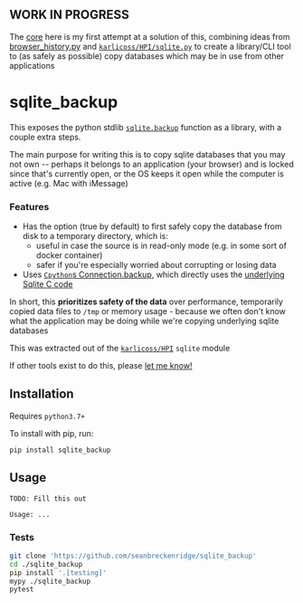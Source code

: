 ## WORK IN PROGRESS

The [core](./sqlite_backup/core.py) here is my first attempt at a solution of this, combining ideas from [browser_history.py](https://github.com/karlicoss/promnesia/blob/0e1e9a1ccd1f07b2a64336c18c7f41ca24fcbcd4/scripts/browser_history.py) and [`karlicoss/HPI/sqlite.py`](https://github.com/karlicoss/HPI/blob/a1f03f9c028df9d1898de2cc14f1df4fa6d8c471/my/core/sqlite.py#L33-L51) to create a library/CLI tool to (as safely as possible) copy databases which may be in use from other applications

# sqlite_backup

This exposes the python stdlib [`sqlite.backup`](https://docs.python.org/3/library/sqlite3.html#sqlite3.Connection.backup) function as a library, with a couple extra steps.

The main purpose for writing this is to copy sqlite databases that you may not own -- perhaps it belongs to an application (your browser) and is locked since that's currently open, or the OS keeps it open while the computer is active (e.g. Mac with iMessage)

### Features

- Has the option (true by default) to first safely copy the database from disk to a temporary directory, which is:
  - useful in case the source is in read-only mode (e.g. in some sort of docker container)
  - safer if you're especially worried about corrupting or losing data
- Uses [`Cpython`s Connection.backup](https://github.com/python/cpython/blob/8fb36494501aad5b0c1d34311c9743c60bb9926c/Modules/_sqlite/connection.c#L1716), which directly uses the [underlying Sqlite C code](https://www.sqlite.org/c3ref/backup_finish.html)

In short, this **prioritizes safety of the data** over performance, temporarily copied data files to `/tmp` or memory usage - because we often don't know what the application may be doing while we're copying underlying sqlite databases

This was extracted out of the [`karlicoss/HPI`](https://github.com/karlicoss/HPI/blob/a1f03f9c028df9d1898de2cc14f1df4fa6d8c471/my/core/sqlite.py#L33-L51) `sqlite` module

If other tools exist to do this, please [let me know!](https://github.com/seanbreckenridge/sqlite_backup/issues/new)

## Installation

Requires `python3.7+`

To install with pip, run:

    pip install sqlite_backup

## Usage

```
TODO: Fill this out

Usage: ...
```

### Tests

```bash
git clone 'https://github.com/seanbreckenridge/sqlite_backup'
cd ./sqlite_backup
pip install '.[testing]'
mypy ./sqlite_backup
pytest
```
